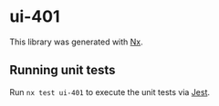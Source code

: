 # ui-401

This library was generated with [Nx](https://nx.dev).

## Running unit tests

Run `nx test ui-401` to execute the unit tests via [Jest](https://jestjs.io).
